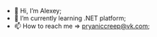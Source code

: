 - 👋 Hi, I’m Alexey;
- 🌱 I’m currently learning .NET  platform;
- 📫 How to reach me => pryaniccreep@vk.com;


